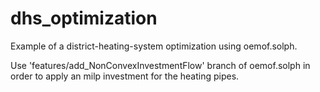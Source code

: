 # dhs_optimization
Example of a district-heating-system optimization using oemof.solph.

Use 'features/add_NonConvexInvestmentFlow' branch of oemof.solph in order to apply an milp investment for the heating pipes.

